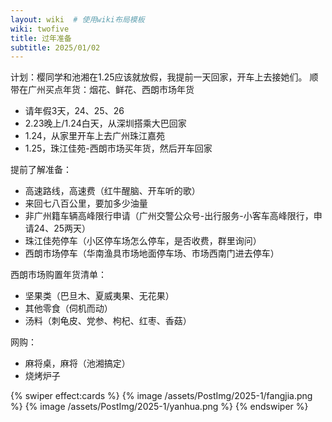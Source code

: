 ```yaml
---
layout: wiki  # 使用wiki布局模板
wiki: twofive
title: 过年准备
subtitle: 2025/01/02
--- 
```


计划：樱同学和池湘在1.25应该就放假，我提前一天回家，开车上去接她们。
顺带在广州买点年货：烟花、鲜花、西朗市场年货

- 请年假3天，24、25、26
- 2.23晚上/1.24白天，从深圳搭乘大巴回家
- 1.24，从家里开车上去广州珠江嘉苑
- 1.25，珠江佳苑-西朗市场买年货，然后开车回家

提前了解准备：
- 高速路线，高速费（红牛醒脑、开车听的歌）
- 来回七八百公里，要加多少油量
- 非广州籍车辆高峰限行申请（广州交警公众号-出行服务-小客车高峰限行，申请24、25两天）
- 珠江佳苑停车（小区停车场怎么停车，是否收费，群里询问）
- 西朗市场停车（华南渔具市场地面停车场、市场西南门进去停车）

西朗市场购置年货清单：
- 坚果类（巴旦木、夏威夷果、无花果）
- 其他零食（伺机而动）
- 汤料（刺龟皮、党参、枸杞、红枣、香菇）

网购：
- 麻将桌，麻将（池湘搞定）
- 烧烤炉子

{% swiper effect:cards %}
{% image /assets/PostImg/2025-1/fangjia.png  %}
{% image /assets/PostImg/2025-1/yanhua.png  %}
{% endswiper %}


